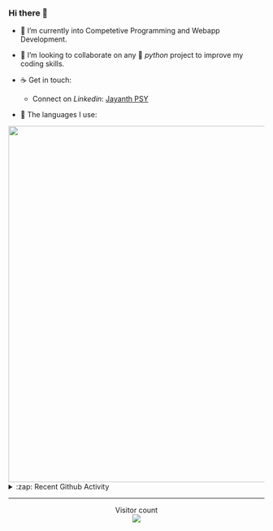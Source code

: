 ### Hi there 👋

- 🌱 I’m currently into Competetive Programming and Webapp Development.

- 👯 I’m looking to collaborate on any :snake: *python* project to improve my coding skills.

- ☕ Get in touch:
  +  Connect on *Linkedin*: [Jayanth PSY](https://www.linkedin.com/in/jayanth-p-b3924812a/)

<!--- ⚡ Fun fact: *Python* is older than *C++* and *Java*. -->

- :memo: The languages I use: 

<img src="https://wakatime.com/share/@j_tesla/149011e6-9106-4535-a236-8e4e71b9551e.png" width="700"/>
<details>
  <summary>:zap: Recent Github Activity</summary>
  
<!--START_SECTION:activity-->
1. 🎉 Merged PR [#18](https://github.com/j-tesla/blog-list-frontend/pull/18) in [j-tesla/blog-list-frontend](https://github.com/j-tesla/blog-list-frontend)
2. 🎉 Merged PR [#11](https://github.com/j-tesla/blog-list/pull/11) in [j-tesla/blog-list](https://github.com/j-tesla/blog-list)
3. ❗️ Opened issue [#78](https://github.com/lttkgp/falcon/issues/78) in [lttkgp/falcon](https://github.com/lttkgp/falcon)
4. 🗣 Commented on [#77](https://github.com/lttkgp/falcon/issues/77) in [lttkgp/falcon](https://github.com/lttkgp/falcon)
5. 🗣 Commented on [#77](https://github.com/lttkgp/falcon/issues/77) in [lttkgp/falcon](https://github.com/lttkgp/falcon)
<!--END_SECTION:activity-->

</details>

-----

<p align="center"> 
  Visitor count<br>
  <img src="https://profile-counter.glitch.me/j-tesla/count.svg" />
</p>












<!--
**j-tesla/j-tesla** is a ✨ _special_ ✨ repository because its `README.md` (this file) appears on your GitHub profile.

Here are some ideas to get you started:

- 🔭 I’m currently working on ...
- 🌱 I’m currently learning ...
- 👯 I’m looking to collaborate on ...
- 🤔 I’m looking for help with ...
- 💬 Ask me about ...
- 📫 How to reach me: ...
- 😄 Pronouns: ...
- ⚡ Fun fact: ...
-->

